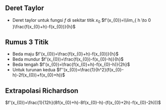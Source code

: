 ## Deret Taylor
- Deret taylor untuk fungsi $f$ di sekitar titik $x_{0}$
  $f'(x_{0})=\\lim_{ h \to 0 }\frac{f(x_{0}+h)-f(x_{0})}{h}$
## Rumus 3 Titik
- Beda maju
  $f'(x_{0})=\frac{f(x_{0}+h)-f(x_{0})}{h}$
- Beda mundur
  $f'(x_{0})=\frac{f(x_{0})-f(x_{0}-h)}{h}$
- Beda tengah
  $f'(x_{0})=\frac{f(x_{0}+h)-f(x_{0}-h)}{2h}$
- Untuk turunan kedua
  $f''(x_{0})=\frac{1}{h^2}(f(x_{0}-h)-2f(x_{0})+f(x_{0}+h))$
## Extrapolasi Richardson
$f'(x_{0})=\frac{1}{12h}(8f(x_{0}+h)-8f(x_{0}-h)-(f(x_{0}+2h)-f(x_{0}-2h)))$